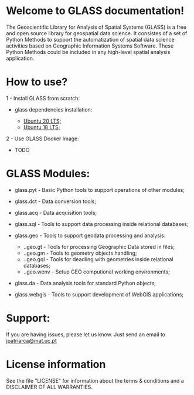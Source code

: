 Welcome to GLASS documentation!
=========================================================================================

The Geoscientific Library for Analysis of Spatial Systems (GLASS) is a free and open source library for geospatial data science.
It consistes of a set of Python Methods to support the automatization of spatial data science activities based on Geographic Information Systems Software. These Python Methods could be included in any high-level spatial analysis application.


How to use?
==================

1 - Install GLASS from scratch:

- glass dependencies installation:

    - [Ubuntu 20 LTS;](install/install_ubuntu20.md)
    - [Ubuntu 18 LTS;](install/install_ubuntu18.md)

2 - Use GLASS Docker Image:

- TODO

GLASS Modules:
==================

- glass.pyt - Basic Python tools to support operations of other modules;

- glass.dct - Data conversion tools;

- glass.acq - Data acquisition tools;

- glass.sql - Tools to support data processing inside relational databases;

- glass.geo - Tools to support geodata processing and analysis:

    - ..geo.gt - Tools for processing Geographic Data stored in files;
    - ..geo.gm - Tools to geometry objects handling;
    - ..geo.gql - Tools for deadling with geometries inside relational databases;
    - ..geo.wenv - Setup GEO computional working environments; 

- glass.da - Data analysis tools for standard Python objects;

- glass.webgis - Tools to support development of WebGIS applications;


Support:
====================
If you are having issues, please let us know.
Just send an email to jpatriarca@mat.uc.pt

License information
====================

See the file \"LICENSE\" for information about the terms & conditions and a DISCLAIMER OF ALL WARRANTIES.